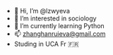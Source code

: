 - 👋 Hi, I’m @lzwyeva
- 👀 I’m interested in sociology
- 🌱 I’m currently learning Python
- 📫 zhanghanruieva@gmail.com
- Studing in UCA Fr 🇫🇷 

<!---
lzwyeva/lzwyeva is a ✨ special ✨ repository because its `README.md` (this file) appears on your GitHub profile.
You can click the Preview link to take a look at your changes.
--->
